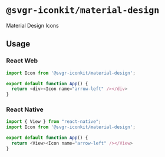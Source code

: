 # `@svgr-iconkit/material-design`

Material Design Icons

## Usage

### React Web

```javascript
import Icon from '@svgr-iconkit/material-design';

export default function App() {
  return <div><Icon name="arrow-left" /></div>
}

```

### React Native

```javascript
import { View } from "react-native";
import Icon from '@svgr-iconkit/material-design';

export default function App() {
  return <View><Icon name="arrow-left" /></View>
}

```
